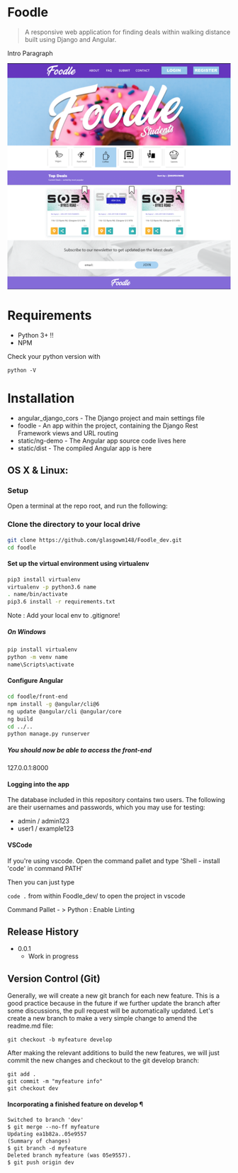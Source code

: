 # Foodle
> A responsive web application for finding deals within walking distance built using Django and Angular. 



Intro Paragraph

![](NOTES/header.png)

# Requirements

* Python 3+ !!
* NPM


Check your python version with

```
python -V
```

# Installation

* angular_django_cors - The Django project and main settings file
* foodle - An app within the project, containing the Django Rest Framework views and URL routing
* static/ng-demo - The Angular app source code lives here
* static/dist - The compiled Angular app is here

## OS X & Linux:

### Setup

Open a terminal at the repo root, and run the following:

### Clone the directory to your local drive

```sh
git clone https://github.com/glasgowm148/Foodle_dev.git
cd foodle
```


#### Set up the virtual environment using virtualenv
```sh
pip3 install virtualenv
virtualenv -p python3.6 name
. name/bin/activate
pip3.6 install -r requirements.txt

```
Note : Add your local env to .gitignore!

##### On Windows

```sh
pip install virtualenv
python -m venv name
name\Scripts\activate
```


#### Configure Angular
```sh
cd foodle/front-end
npm install -g @angular/cli@6
ng update @angular/cli @angular/core
ng build
cd ../..
python manage.py runserver
```

##### You should now be able to access the front-end 

127.0.0.1:8000

#### Logging into the app

The database included in this repository contains two users. The following are their usernames and passwords, which you may use for testing:

- admin / admin123
- user1 / example123

#### VSCode

If you're using vscode. Open the command pallet and type 'Shell - install 'code' in command PATH'

Then you can just type

`code .` from within Foodle_dev/ to open the project in vscode

Command Pallet - > Python : Enable Linting 


## Release History

* 0.0.1
    * Work in progress


## Version Control (Git)


Generally, we will create a new git branch for each new feature. This is a good practice because in the future if we further update the branch after some discussions, the pull request will be automatically updated. Let's create a new branch to make a very simple change to amend the readme.md file:

```
git checkout -b myfeature develop
```
After making the relevant additions to build the new features, we will just commit the new changes and checkout to the git develop branch:
```
git add .
git commit -m "myfeature info"
git checkout dev
```

#### Incorporating a finished feature on develop ¶

```
Switched to branch 'dev'
$ git merge --no-ff myfeature
Updating ea1b82a..05e9557
(Summary of changes)
$ git branch -d myfeature
Deleted branch myfeature (was 05e9557).
$ git push origin dev
```





